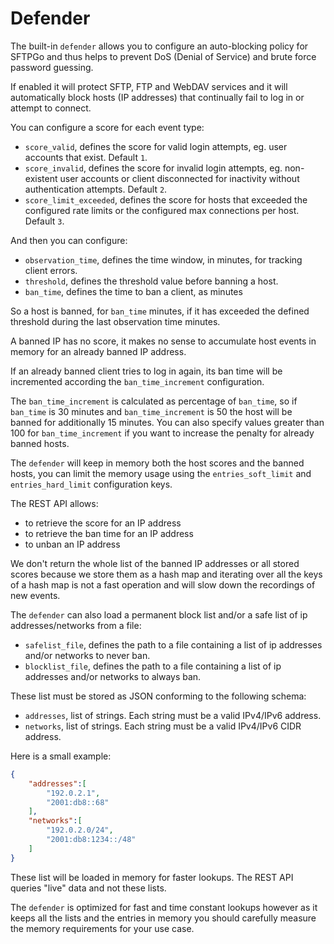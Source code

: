 # Defender

The built-in `defender` allows you to configure an auto-blocking policy for SFTPGo and thus helps to prevent DoS (Denial of Service) and brute force password guessing.

If enabled it will protect SFTP, FTP and WebDAV services and it will automatically block hosts (IP addresses) that continually fail to log in or attempt to connect.

You can configure a score for each event type:

- `score_valid`, defines the score for valid login attempts, eg. user accounts that exist. Default `1`.
- `score_invalid`, defines the score for invalid login attempts, eg. non-existent user accounts or client disconnected for inactivity without authentication attempts. Default `2`.
- `score_limit_exceeded`, defines the score for hosts that exceeded the configured rate limits or the configured max connections per host. Default `3`.

And then you can configure:

- `observation_time`, defines the time window, in minutes, for tracking client errors.
- `threshold`, defines the threshold value before banning a host.
- `ban_time`, defines the time to ban a client, as minutes

So a host is banned, for `ban_time` minutes, if it has exceeded the defined threshold during the last observation time minutes.

A banned IP has no score, it makes no sense to accumulate host events in memory for an already banned IP address.

If an already banned client tries to log in again, its ban time will be incremented according the `ban_time_increment` configuration.

The `ban_time_increment` is calculated as percentage of `ban_time`, so if `ban_time` is 30 minutes and `ban_time_increment` is 50 the host will be banned for additionally 15 minutes. You can also specify values greater than 100 for `ban_time_increment` if you want to increase the penalty for already banned hosts.

The `defender` will keep in memory both the host scores and the banned hosts, you can limit the memory usage using the `entries_soft_limit` and `entries_hard_limit` configuration keys.

The REST API allows:

- to retrieve the score for an IP address
- to retrieve the ban time for an IP address
- to unban an IP address

We don't return the whole list of the banned IP addresses or all stored scores because we store them as a hash map and iterating over all the keys of a hash map is not a fast operation and will slow down the recordings of new events.

The `defender` can also load a permanent block list and/or a safe list of ip addresses/networks from a file:

- `safelist_file`, defines the path to a file containing a list of ip addresses and/or networks to never ban.
- `blocklist_file`, defines the path to a file containing a list of ip addresses and/or networks to always ban.

These list must be stored as JSON conforming to the following schema:

- `addresses`, list of strings. Each string must be a valid IPv4/IPv6 address.
- `networks`, list of strings. Each string must be a valid IPv4/IPv6 CIDR address.

Here is a small example:

```json
{
    "addresses":[
        "192.0.2.1",
        "2001:db8::68"
    ],
    "networks":[
        "192.0.2.0/24",
        "2001:db8:1234::/48"
    ]
}
```

These list will be loaded in memory for faster lookups. The REST API queries "live" data and not these lists.

The `defender` is optimized for fast and time constant lookups however as it keeps all the lists and the entries in memory you should carefully measure the memory requirements for your use case.
